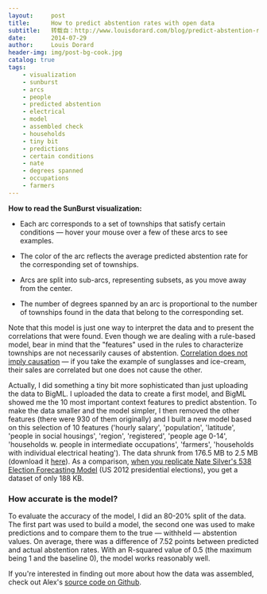 ```yaml
---
layout:     post
title:      How to predict abstention rates with open data
subtitle:   转载自：http://www.louisdorard.com/blog/predict-abstention-rates-open-data
date:       2014-07-29
author:     Louis Dorard
header-img: img/post-bg-cook.jpg
catalog: true
tags:
    - visualization
    - sunburst
    - arcs
    - people
    - predicted abstention
    - electrical
    - model
    - assembled check
    - households
    - tiny bit
    - predictions
    - certain conditions
    - nate
    - degrees spanned
    - occupations
    - farmers
---
```


**How to read the SunBurst visualization:**

- Each arc corresponds to a set of townships that satisfy certain conditions — hover your mouse over a few of these arcs to see examples.

- The color of the arc reflects the average predicted abstention rate for the corresponding set of townships.

- Arcs are split into sub-arcs, representing subsets, as you move away from the center.

- The number of degrees spanned by an arc is proportional to the number of townships found in the data that belong to the corresponding set.


Note that this model is just one way to interpret the data and to present the correlations that were found. Even though we are dealing with a rule-based model, bear in mind that the "features" used in the rules to characterize townships are not necessarily causes of abstention. [Correlation does not imply causation](http://en.wikipedia.org/wiki/Correlation_does_not_imply_causation) — if you take the example of sunglasses and ice-cream, their sales are correlated but one does not cause the other.

Actually, I did something a tiny bit more sophisticated than just uploading the data to BigML. I uploaded the data to create a first model, and BigML showed me the 10 most important context features to predict abstention. To make the data smaller and the model simpler, I then removed the other features (there were 930 of them originally) and I built a new model based on this selection of 10 features ('hourly salary', 'population', 'latitude', 'people in social housings', 'region', 'registered', 'people age 0-14', 'households w. people in intermediate occupations', 'farmers', 'households with individual electrical heating'). The data shrunk from 176.5 MB to 2.5 MB (download it [here](https://bml-data.s3.amazonaws.com/communes-selected-columns.csv)). As a comparison, [when you replicate Nate Silver's 538 Election Forecasting Model](https://github.com/jseabold/538model) (US 2012 presidential elections), you get a dataset of only 188 KB.

### How accurate is the model?

To evaluate the accuracy of the model, I did an 80-20% split of the data. The first part was used to build a model, the second one was used to make predictions and to compare them to the true — withheld — abstention values. On average, there was a difference of 7.52 points between predicted and actual abstention rates. With an R-squared value of 0.5 (the maximum being 1 and the baseline 0), the model works reasonably well.

If you're interested in finding out more about how the data was assembled, check out Alex's [source code on Github](https://github.com/vallettea/politics-open-data).
